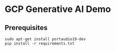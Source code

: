 # GCP Generative AI Demo

## Prerequisites

```shell
sudo apt-get install portaudio19-dev
pip install -r requirements.txt
```
